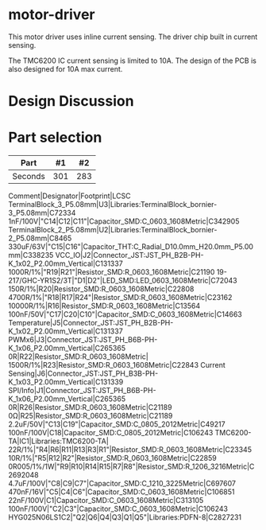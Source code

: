 # motor-driver

This motor driver uses inline current sensing.  The driver chip built in current sensing.

The TMC6200 IC current sensing is limited to 10A.  The design of the PCB is also designed for 10A max current.

# Design Discussion

# Part selection

| Part    | #1  | #2  |
| :---:   | :-: | :-: |
| Seconds | 301 | 283 |

Comment|Designator|Footprint|LCSC
TerminalBlock_3_P5.08mm|U3|Libraries:TerminalBlock_bornier-3_P5.08mm|C72334
1nF/100V|"C14|C12|C11"|Capacitor_SMD:C_0603_1608Metric|C342905
TerminalBlock_2_P5.08mm|U2|Libraries:TerminalBlock_bornier-2_P5.08mm|C8465
330uF/63V|"C15|C16"|Capacitor_THT:C_Radial_D10.0mm_H20.0mm_P5.00mm|C338235
VCC_IO|J2|Connector_JST:JST_PH_B2B-PH-K_1x02_P2.00mm_Vertical|C131337
1000R/1%|"R19|R21"|Resistor_SMD:R_0603_1608Metric|C21190
19-217/GHC-YR1S2/3T|"D1|D2"|LED_SMD:LED_0603_1608Metric|C72043
150R/1%|R20|Resistor_SMD:R_0603_1608Metric|C22808
4700R/1%|"R18|R17|R24"|Resistor_SMD:R_0603_1608Metric|C23162
10000R/1%|R16|Resistor_SMD:R_0603_1608Metric|C13564
100nF/50V|"C17|C20|C10"|Capacitor_SMD:C_0603_1608Metric|C14663
Temperature|J5|Connector_JST:JST_PH_B2B-PH-K_1x02_P2.00mm_Vertical|C131337
PWMx6|J3|Connector_JST:JST_PH_B6B-PH-K_1x06_P2.00mm_Vertical|C265365
0R|R22|Resistor_SMD:R_0603_1608Metric|
1500R/1%|R23|Resistor_SMD:R_0603_1608Metric|C22843
Current Sensing|J6|Connector_JST:JST_PH_B3B-PH-K_1x03_P2.00mm_Vertical|C131339
SPI/Info|J1|Connector_JST:JST_PH_B6B-PH-K_1x06_P2.00mm_Vertical|C265365
0R|R26|Resistor_SMD:R_0603_1608Metric|C21189
0Ω|R25|Resistor_SMD:R_0603_1608Metric|C21189
2.2uF/50V|"C13|C19"|Capacitor_SMD:C_0805_2012Metric|C49217
100nF/100V|C18|Capacitor_SMD:C_0805_2012Metric|C106243
TMC6200-TA|IC1|Libraries:TMC6200-TA|
22R/1%|"R4|R6|R11|R13|R3|R1"|Resistor_SMD:R_0603_1608Metric|C23345
10R/1%|"R5|R12|R2"|Resistor_SMD:R_0603_1608Metric|C22859
0R005/1%/1W|"R9|R10|R14|R15|R7|R8"|Resistor_SMD:R_1206_3216Metric|C2692048
4.7uF/100V|"C8|C9|C7"|Capacitor_SMD:C_1210_3225Metric|C697607
470nF/16V|"C5|C4|C6"|Capacitor_SMD:C_0603_1608Metric|C106851
22nF/100V|C1|Capacitor_SMD:C_0603_1608Metric|C313105
100nF/100V|"C2|C3"|Capacitor_SMD:C_0603_1608Metric|C106243
HYG025N06LS1C2|"Q2|Q6|Q4|Q3|Q1|Q5"|Libraries:PDFN-8|C2827231
